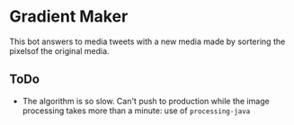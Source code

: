 # Gradient Maker

This bot answers to media tweets with a new media made by sortering the pixelsof the original media.

## ToDo

- The algorithm is so slow. Can't push to production while the image processing takes more than a minute: use of `processing-java`